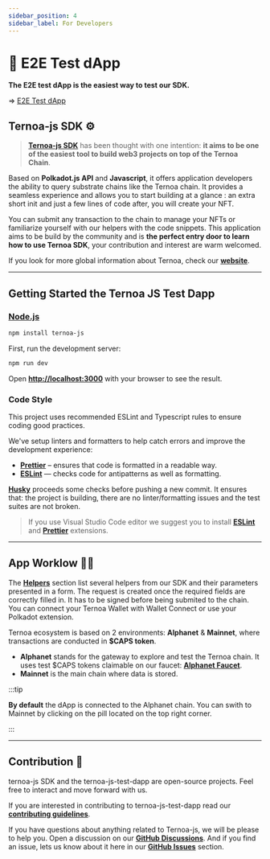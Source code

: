 ```yaml
---
sidebar_position: 4
sidebar_label: For Developers
---
```


# 🧩 E2E Test dApp

**The E2E test dApp is the easiest way to test our SDK.** 

=> [E2E Test dApp](https://e2e.ternoa.network/)


## Ternoa-js SDK ⚙️ 

>**[Ternoa-js SDK](https://github.com/capsule-corp-ternoa/ternoa-js)** has been thought with one intention: **it aims to be one of the easiest tool to build web3 projects on top of the Ternoa Chain**. 


Based on **Polkadot.js API** and **Javascript**, it offers application developers the ability to query substrate chains like the Ternoa chain. It provides a seamless experience and allows you to start building at a glance : an extra short init and just a few lines of code after, you will create your NFT.

You can submit any transaction to the chain to manage your NFTs or familiarize yourself with our helpers with the code snippets.
This application aims to be build by the community and is **the perfect entry door to learn how to use Ternoa SDK**, your contribution and interest are warm welcomed.

If you look for more global information about Ternoa, check our **[website](https://www.ternoa.network/)**.

___
## Getting Started the Ternoa JS Test Dapp
### [Node.js](https://nodejs.org/en/download/)

```bash
npm install ternoa-js
```

First, run the development server:

```bash
npm run dev
```

Open **[http://localhost:3000](http://localhost:3000)** with your browser to see the result.

### Code Style

This project uses recommended ESLint and Typescript rules to ensure coding good practices.

We've setup linters and formatters to help catch errors and improve the development experience:

- **[Prettier](https://prettier.io/)** – ensures that code is formatted in a readable way.
- **[ESLint](https://eslint.org/)** — checks code for antipatterns as well as formatting.

**[Husky](https://typicode.github.io/husky)** proceeds some checks before pushing a new commit. It ensures that: the project is building, there are no linter/formatting issues and the test suites are not broken.

> If you use Visual Studio Code editor we suggest you to install **[ESLint](https://marketplace.visualstudio.com/items?itemName=dbaeumer.vscode-eslint)** and **[Prettier](https://marketplace.visualstudio.com/items?itemName=esbenp.prettier-vscode)** extensions.

___

## App Worklow 🏄‍♂️
The **[Helpers](https://e2e.ternoa.network/app/NFT/CreateNFT)** section list several helpers from our SDK and their parameters presented in a form. The request is created once the required fields are correctly filled in. It has to be signed before being submited to the chain. You can connect your Ternoa Wallet with Wallet Connect or use your Polkadot extension.

Ternoa ecosystem is based on 2 environments: **Alphanet** & **Mainnet**, where transactions are conducted in **$CAPS token**.
- **Alphanet** stands for the gateway to explore and test the Ternoa chain. It uses test $CAPS tokens claimable on our faucet: **[Alphanet Faucet](https://www.ternoa.com/alphanet)**.
- **Mainnet** is the main chain where data is stored.

:::tip

**By default** the dApp is connected to the Alphanet chain. 
You can swith to Mainnet by clicking on the pill located on the top right corner.

:::

___

## Contribution 🤝
ternoa-js SDK and the ternoa-js-test-dapp are open-source projects. Feel free to interact and move forward with us.

If you are interested in contributing to ternoa-js-test-dapp read our **[contributing guidelines](https://github.com/capsule-corp-ternoa/ternoa-js-test-dapp/blob/main/CONTRIBUTING.md)**.

If you have questions about anything related to Ternoa-js, we will be please to help you. Open a discussion on our **[GitHub Discussions](https://github.com/capsule-corp-ternoa/ternoa-js/discussions)**. And if you find an issue, lets us know about it here in our **[GitHub Issues](https://github.com/capsule-corp-ternoa/ternoa-js/issues)** section.